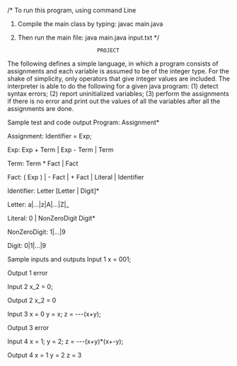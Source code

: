 /* To run this program, using command Line 
1. Compile the main class by typing:  javac main.java
2. Then run the main file: java main.java input.txt
*/
	
	
								PROJECT
The following defines a simple language, in which a program consists of assignments and each variable is assumed to be of the integer type. For the shake of simplicity, only operators that give integer values are included. The interpreter is  able to do the following for a given java program: 
(1) detect syntax errors;
(2) report uninitialized variables;
(3) perform the assignments if there is no error and print out the values of all the variables after all the assignments are done.


Sample test and code output
Program:
	Assignment*

Assignment:
	Identifier = Exp;

Exp: 
	Exp + Term | Exp - Term | Term

Term:
	Term * Fact  | Fact

Fact:
	( Exp ) | - Fact | + Fact | Literal | Identifier

Identifier:
     	Letter [Letter | Digit]*

Letter:
	a|...|z|A|...|Z|_

Literal:
	0 | NonZeroDigit Digit*
		
NonZeroDigit:
	1|...|9

Digit:
	0|1|...|9

Sample inputs and outputs
Input 1
x = 001;

Output 1
error

Input 2
x_2 = 0;

Output 2
x_2 = 0

Input 3
x = 0
y = x;
z = ---(x+y);

Output 3
error

Input 4
x = 1;
y = 2;
z = ---(x+y)*(x+-y);

Output 4
x = 1
y = 2
z = 3
